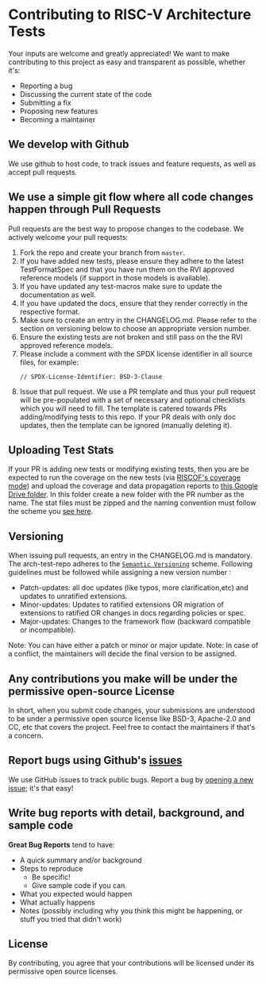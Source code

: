# Contributing to RISC-V Architecture Tests

Your inputs are welcome and greatly appreciated! We want to make contributing to this project as easy and transparent as possible, whether it's:

- Reporting a bug
- Discussing the current state of the code
- Submitting a fix
- Proposing new features
- Becoming a maintainer

## We develop with Github
We use github to host code, to track issues and feature requests, as well as accept pull requests.

## We use a simple git flow where all code changes happen through Pull Requests

Pull requests are the best way to propose changes to the codebase. We actively welcome your pull requests:

1. Fork the repo and create your branch from `master`.
2. If you have added new tests, please ensure they adhere to the latest TestFormatSpec and that you have run them on the RVI approved reference
   models (if support in those models is available).
3. If you have updated any test-macros make sure to update the documentation as well.
4. If you have updated the docs, ensure that they render correctly in the respective format.
5. Make sure to create an entry in the CHANGELOG.md. Please refer to the section on versioning below
   to choose an appropriate version number.
6. Ensure the existing tests are not broken and still pass on the the RVI approved reference models.
7. Please include a comment with the SPDX license identifier in all source files, for example:
   ```
   // SPDX-License-Identifier: BSD-3-Clause
   ```
8. Issue that pull request. We use a PR template and thus your pull request will be pre-populated
   with a set of necessary and optional checklists which you will need to fill. The template is
   catered towards PRs adding/modifying tests to this repo. If your PR deals with only doc updates,
   then the template can be ignored (manually deleting it).

## Uploading Test Stats

If your PR is adding new tests or modifying existing tests, then you are be expected to
run the coverage on the new tests (via [RISCOF's coverage mode]((https://riscof.readthedocs.io/en/stable/commands.html#coverage)))
and upload the coverage and data propagation reports to [this Google Drive folder](https://drive.google.com/drive/folders/153nIRznXwzu7N1rWl9CesqwAXLqwHoEx?usp=share_link).
In this folder create a new folder with the PR number as the name. The stat files must be zipped and
the naming convention must follow the scheme you [see here](https://drive.google.com/drive/folders/1KBRy6OgxnOPTDgyfJDj0gcMi5VdMLtVo?usp=share_link).

## Versioning

When issuing pull requests, an entry in the CHANGELOG.md is mandatory. The arch-test-repo adheres to
the [`Semantic Versioning`](https://semver.org/spec/v2.0.0.html) scheme. Following guidelines must
be followed while assigning a new version number :

- Patch-updates: all doc updates (like typos, more clarification,etc) and updates to unratified extensions.
- Minor-updates: Updates to ratified extensions OR migration of extensions to ratified OR changes in docs regarding policies or spec.
- Major-updates: Changes to the framework flow (backward compatible or incompatible).

Note: You can have either a patch or minor or major update.
Note: In case of a conflict, the maintainers will decide the final version to be assigned.

## Any contributions you make will be under the permissive open-source License
In short, when you submit code changes, your submissions are understood to be under a permissive open source license like BSD-3, Apache-2.0 and CC, etc that covers the project. Feel free to contact the maintainers if that's a concern.

## Report bugs using Github's [issues](https://github.com/riscv/riscv-arch-test/issues)
We use GitHub issues to track public bugs. Report a bug by [opening a new issue](https://github.com/riscv/riscv-arch-test/issues/new); it's that easy!

## Write bug reports with detail, background, and sample code

**Great Bug Reports** tend to have:

- A quick summary and/or background
- Steps to reproduce
  - Be specific!
  - Give sample code if you can. 
- What you expected would happen
- What actually happens
- Notes (possibly including why you think this might be happening, or stuff you tried that didn't work)

## License
By contributing, you agree that your contributions will be licensed under its permissive open source
licenses.

